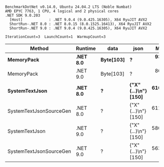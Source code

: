 ```

BenchmarkDotNet v0.14.0, Ubuntu 24.04.2 LTS (Noble Numbat)
AMD EPYC 7763, 1 CPU, 4 logical and 2 physical cores
.NET SDK 9.0.203
  [Host]            : .NET 9.0.4 (9.0.425.16305), X64 RyuJIT AVX2
  ShortRun-.NET 8.0 : .NET 8.0.15 (8.0.1525.16413), X64 RyuJIT AVX2
  ShortRun-.NET 9.0 : .NET 9.0.4 (9.0.425.16305), X64 RyuJIT AVX2

IterationCount=3  LaunchCount=1  WarmupCount=3  

```
| Method                  | Runtime  | data      | json                 | Mean      | Error    | StdDev   | Min       | Max       | Gen0   | Allocated |
|------------------------ |--------- |---------- |--------------------- |----------:|---------:|---------:|----------:|----------:|-------:|----------:|
| **MemoryPack**              | **.NET 8.0** | **Byte[103]** | **?**                    |  **93.86 ns** | **32.74 ns** | **1.794 ns** |  **91.80 ns** |  **95.14 ns** | **0.0148** |     **248 B** |
| MemoryPack              | .NET 9.0 | Byte[103] | ?                    |  86.19 ns | 11.70 ns | 0.641 ns |  85.75 ns |  86.93 ns | 0.0148 |     248 B |
| **SystemTextJson**          | **.NET 8.0** | **?**         | **{&quot;X&quot;(...)\\n&quot;} [150]** | **610.12 ns** | **29.75 ns** | **1.631 ns** | **608.43 ns** | **611.69 ns** | **0.0143** |     **248 B** |
| SystemTextJsonSourceGen | .NET 8.0 | ?         | {&quot;X&quot;(...)\\n&quot;} [150] | 611.69 ns | 30.16 ns | 1.653 ns | 609.83 ns | 612.98 ns | 0.0143 |     248 B |
| SystemTextJson          | .NET 9.0 | ?         | {&quot;X&quot;(...)\\n&quot;} [150] | 580.56 ns | 55.56 ns | 3.046 ns | 577.93 ns | 583.89 ns | 0.0143 |     248 B |
| SystemTextJsonSourceGen | .NET 9.0 | ?         | {&quot;X&quot;(...)\\n&quot;} [150] | 563.41 ns | 27.80 ns | 1.524 ns | 561.67 ns | 564.50 ns | 0.0143 |     248 B |
